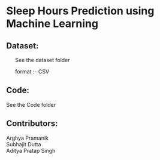<h1>Sleep Hours Prediction using Machine Learning</h1>
<h2><strong>Dataset: </strong></h2> <p><ul>See the dataset folder</ul><ul>format :- CSV</ul></p>
<h2><strong>Code: </strong></h2> <p>See the Code folder</p>
<h2><strong>Contributors: </strong></h2> <p>Arghya Pramanik <br>Subhajit Dutta <br>Aditya Pratap Singh</p>
 

